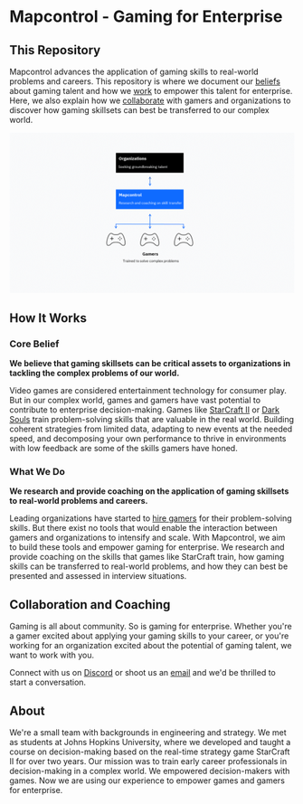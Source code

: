 # Mapcontrol - Gaming for Enterprise

## This Repository

Mapcontrol advances the application of gaming skills to real-world problems and careers. This repository is where we document our [beliefs]() about gaming talent and how we [work]() to empower this talent for enterprise. Here, we also explain how we [collaborate]() with gamers and organizations to discover how gaming skillsets can best be transferred to our complex world.

<p align="center">
<img src="assets/mapcontrol_stack_full.png"></img>
</p>

## How It Works

### Core Belief

**We believe that gaming skillsets can be critical assets to organizations in tackling the complex problems of our world.**

Video games are considered entertainment technology for consumer play. But in our complex world, games and gamers have vast potential to contribute to enterprise decision-making. Games like [StarCraft II](https://en.wikipedia.org/wiki/StarCraft_II:_Wings_of_Liberty) or [Dark Souls](https://en.wikipedia.org/wiki/Dark_Souls) train problem-solving skills that are valuable in the real world. Building coherent strategies from limited data, adapting to new events at the needed speed, and decomposing your own performance to thrive in environments with low feedback are some of the skills gamers have honed. 

### What We Do

**We research and provide coaching on the application of gaming skillsets to real-world problems and careers.**

Leading organizations have started to [hire gamers](https://www.businessinsider.com/retired-gamer-offered-internship-for-past-starcraft-2-performance-2019-10) for their problem-solving skills. But there exist no tools that would enable the interaction between gamers and organizations to intensify and scale. With Mapcontrol, we aim to build these tools and empower gaming for enterprise. We research and provide coaching on the skills that games like StarCraft train, how gaming skills can be transferred to real-world problems, and how they can best be presented and assessed in interview situations.

## Collaboration and Coaching

Gaming is all about community. So is gaming for enterprise. Whether you're a gamer excited about applying your gaming skills to your career, or you're working for an organization excited about the potential of gaming talent, we want to work with you.

Connect with us on [Discord]() or shoot us an [email]() and we'd be thrilled to start a conversation.

## About

We're a small team with backgrounds in engineering and strategy. We met as students at Johns Hopkins University, where we developed and taught a course on decision-making based on the real-time strategy game StarCraft II for over two years. Our mission was to train early career professionals in decision-making in a complex world. We empowered decision-makers with games. Now we are using our experience to empower games and gamers for enterprise.






